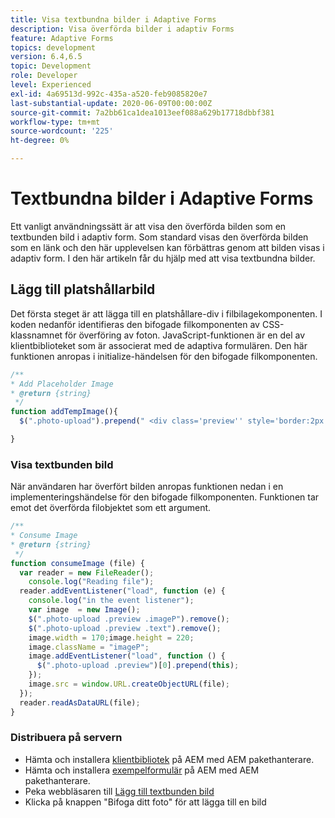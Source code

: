 ```yaml
---
title: Visa textbundna bilder i Adaptive Forms
description: Visa överförda bilder i adaptiv Forms
feature: Adaptive Forms
topics: development
version: 6.4,6.5
topic: Development
role: Developer
level: Experienced
exl-id: 4a69513d-992c-435a-a520-feb9085820e7
last-substantial-update: 2020-06-09T00:00:00Z
source-git-commit: 7a2bb61ca1dea1013eef088a629b17718dbbf381
workflow-type: tm+mt
source-wordcount: '225'
ht-degree: 0%

---
```


# Textbundna bilder i Adaptive Forms

Ett vanligt användningssätt är att visa den överförda bilden som en textbunden bild i adaptiv form. Som standard visas den överförda bilden som en länk och den här upplevelsen kan förbättras genom att bilden visas i adaptiv form. I den här artikeln får du hjälp med att visa textbundna bilder.

## Lägg till platshållarbild

Det första steget är att lägga till en platshållare-div i filbilagekomponenten. I koden nedanför identifieras den bifogade filkomponenten av CSS-klassnamnet för överföring av foton. JavaScript-funktionen är en del av klientbiblioteket som är associerat med de adaptiva formulären. Den här funktionen anropas i initialize-händelsen för den bifogade filkomponenten.

```javascript
/**
* Add Placeholder Image
* @return {string} 
 */
function addTempImage(){
  $(".photo-upload").prepend(" <div class='preview'' style='border:2px solid;height:225px;width:175px;text-align:center'><br><br><div class='text'>3.5mm * 4.5mm<br>2Mb max<br>Min 600dpi</div></div><br>");

}
```

### Visa textbunden bild

När användaren har överfört bilden anropas funktionen nedan i en implementeringshändelse för den bifogade filkomponenten. Funktionen tar emot det överförda filobjektet som ett argument.

```javascript
/**
* Consume Image
* @return {string} 
 */
function consumeImage (file) {
  var reader = new FileReader();
    console.log("Reading file");
  reader.addEventListener("load", function (e) {
    console.log("in the event listener");
    var image  = new Image();
    $(".photo-upload .preview .imageP").remove();
    $(".photo-upload .preview .text").remove();
    image.width = 170;image.height = 220;
    image.className = "imageP";
    image.addEventListener("load", function () {
      $(".photo-upload .preview")[0].prepend(this);
    });
    image.src = window.URL.createObjectURL(file);
  });
  reader.readAsDataURL(file); 
}
```

### Distribuera på servern

* Hämta och installera [klientbibliotek](assets/inline-image-client-library.zip) på AEM med AEM pakethanterare.
* Hämta och installera [exempelformulär](assets/inline-image-af.zip) på AEM med AEM pakethanterare.
* Peka webbläsaren till [Lägg till textbunden bild](http://localhost:4502/content/dam/formsanddocuments/addinlineimage/jcr:content?wcmmode=disabled)
* Klicka på knappen &quot;Bifoga ditt foto&quot; för att lägga till en bild

